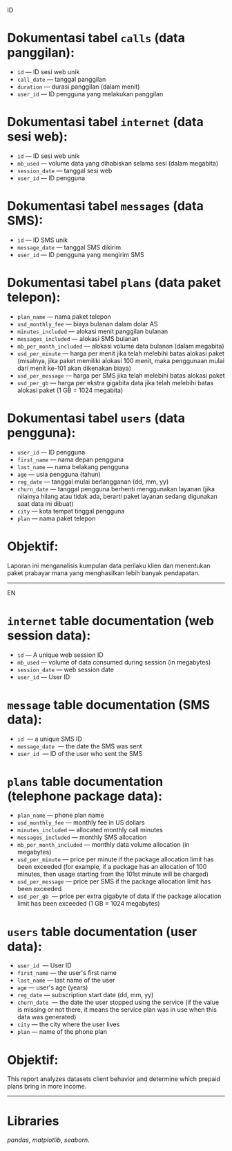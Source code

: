 ID
# Dokumentasi tabel `calls` (data panggilan):

- `id` — ID sesi web unik
- `call_date` — tanggal panggilan
- `duration` — durasi panggilan (dalam menit)
- `user_id` — ID pengguna yang melakukan panggilan

# Dokumentasi tabel `internet` (data sesi web):

- `id` — ID sesi web unik
- `mb_used` — volume data yang dihabiskan selama sesi (dalam megabita)
- `session_date` — tanggal sesi web
- `user_id` — ID pengguna

# Dokumentasi tabel `messages` (data SMS):

- `id` — ID SMS unik
- `message_date` — tanggal SMS dikirim
- `user_id` — ID pengguna yang mengirim SMS

# Dokumentasi tabel `plans` (data paket telepon):

- `plan_name` — nama paket telepon
- `usd_monthly_fee` — biaya bulanan dalam dolar AS
- `minutes_included` — alokasi menit panggilan bulanan
- `messages_included` — alokasi SMS bulanan
- `mb_per_month_included` — alokasi volume data bulanan (dalam megabita)
- `usd_per_minute` — harga per menit jika telah melebihi batas alokasi paket (misalnya, jika paket memiliki alokasi 100 menit, maka penggunaan mulai dari menit ke-101 akan dikenakan biaya)
- `usd_per_message` — harga per SMS jika telah melebihi batas alokasi paket
- `usd_per_gb` — harga per ekstra gigabita data jika telah melebihi batas alokasi paket (1 GB = 1024 megabita)

# Dokumentasi tabel `users` (data pengguna):

- `user_id` — ID pengguna
- `first_name` — nama depan pengguna
- `last_name` — nama belakang pengguna
- `age` — usia pengguna (tahun)
- `reg_date` — tanggal mulai berlangganan (dd, mm, yy)
- `churn_date` — tanggal pengguna berhenti menggunakan layanan (jika nilainya hilang atau tidak ada, berarti paket layanan sedang digunakan saat data ini dibuat)
- `city` — kota tempat tinggal pengguna
- `plan` — nama paket telepon

# Objektif:
Laporan ini menganalisis kumpulan data perilaku klien dan menentukan paket prabayar mana yang menghasilkan lebih banyak pendapatan.

-----------------------------------------------
EN
# `internet` table documentation (web session data):

- `id` — A unique web session ID
- `mb_used` — volume of data consumed during session (in megabytes)
- `session_date` — web session date
- `user_id` — User ID

# `message` table documentation (SMS data):

- `id`  — a unique SMS ID
- `message_date`  — the date the SMS was sent
- `user_id`  — ID of the user who sent the SMS

# `plans` table documentation (telephone package data):

- `plan_name` — phone plan name
- `usd_monthly_fee` — monthly fee in US dollars
- `minutes_included` — allocated monthly call minutes
- `messages_included` — monthly SMS allocation
- `mb_per_month_included` — monthly data volume allocation (in megabytes)
- `usd_per_minute` — price per minute if the package allocation limit has been exceeded (for example, if a package has an allocation of 100 minutes, then usage starting from the 101st minute will be charged)
- `usd_per_message` — price per SMS if the package allocation limit has been exceeded
- `usd_per_gb`  — price per extra gigabyte of data if the package allocation limit has been exceeded (1 GB = 1024 megabytes)

# `users` table documentation (user data):

- `user_id`  — User ID
- `first_name` — the user's first name
- `last_name` — last name of the user
- `age` — user's age (years)
- `reg_date` — subscription start date (dd, mm, yy)
- `churn_date`  — the date the user stopped using the service (if the value is missing or not there, it means the service plan was in use when this data was generated)
- `city` — the city where the user lives
- `plan` — name of the phone plan

# Objektif:
This report analyzes datasets client behavior and determine which prepaid plans bring in more income.

-----------------------------------------------

# Libraries
*pandas*,
*matplotlib*,
*seaborn*.
